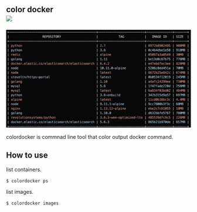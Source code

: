 color docker  
<img src="https://img.shields.io/badge/go-v1.11-blue.svg"/>
--

<img src="./image.png"/>

colordocker is commnad line tool that color output docker command.

## How to use

list containers.
```
$ colordocker ps
```

list images.    
```
$ colordocker images
```